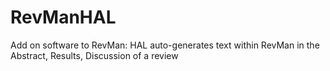 # RevManHAL
Add on software to RevMan: HAL auto-generates text within RevMan in the Abstract, Results, Discussion of a review
